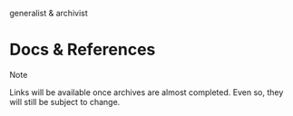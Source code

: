 generalist & archivist

# Docs & References
> [!NOTE]
> Links will be available once archives are almost completed. Even so, they will still be subject to change.
